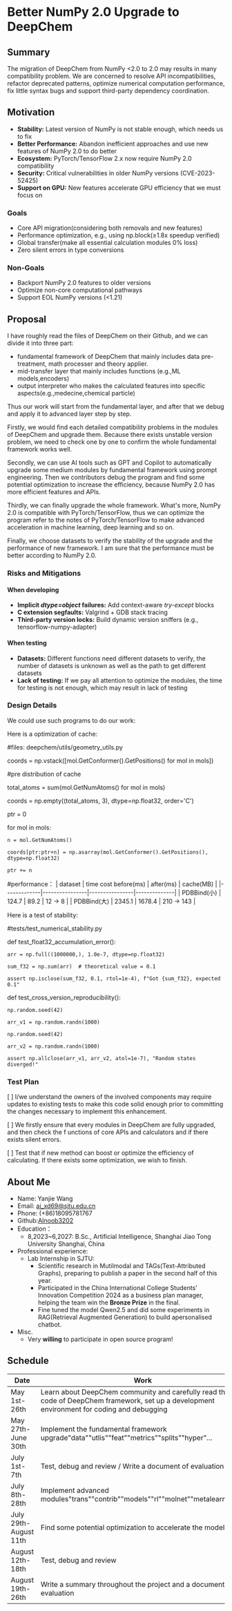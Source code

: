 # Better NumPy 2.0 Upgrade to DeepChem

## Summary
The migration of DeepChem from NumPy <2.0 to 2.0 may results in many compatibility problem.
We are concerned to resolve API incompatibilities, refactor deprecated patterns, optimize 
numerical computation performance, fix little syntax bugs and support third-party 
dependency coordination. 

## Motivation
- **Stability:** Latest version of NumPy is not stable enough, which needs us to fix
- **Better Performance:** Abandon inefficient approaches and use new features of NumPy 2.0 to do better 
- **Ecosystem:** PyTorch/TensorFlow 2.x now require NumPy 2.0 compatibility
- **Security:** Critical vulnerabilities in older NumPy versions (CVE-2023-52425)
- **Support on GPU:** New features accelerate GPU efficiency that we must focus on

### Goals
- Core API migration(considering both removals and new features)
- Performance optimization, e.g., using np.block(≥1.8x speedup verified)
- Global transfer(make all essential calculation modules 0% loss)
- Zero silent errors in type conversions

### Non-Goals
- Backport NumPy 2.0 features to older versions
- Optimize non-core computational pathways
- Support EOL NumPy versions (<1.21)

## Proposal
I have roughly read the files of DeepChem on their Github, and we can divide it into three part:
- fundamental framework of DeepChem that mainly includes data pre-treatment, math processer and theory applier.
- mid-transfer layer that mainly includes functions (e.g.,ML models,encoders)
- output interpreter who makes the calculated features into specific aspects(e.g.,medecine,chemical particle)

Thus our work will start from the fundamental layer, and after that we debug and apply it to advanced layer step by step.

Firstly, we would find each detailed compatibility problems in the modules of DeepChem and upgrade them. Because
there exists unstable version problem, we need to check one by one to confirm the whole fundamental framework works well.

Secondly, we can use AI tools such as GPT and Copilot to automatically upgrade some medium modules by fundamental framework using
prompt engineering. Then we contributors debug the program and find some potential optimization to increase the efficiency, because NumPy 2.0 has more
efficient features and APIs.

Thirdly, we can finally upgrade the whole framework. What's more, NumPy 2.0 is compatible with PyTorch/TensorFlow, thus we can optimize the program refer
to the notes of PyTorch/TensorFlow to make advanced acceleration in machine learning, deep learning and so on.

Finally, we choose datasets to verify the stability of the upgrade and the performance of new framework. I am sure that the performance must be better according
to NumPy 2.0.

### Risks and Mitigations
#### When developing
- **Implicit *dtype=object* failures:** Add context-aware *try-except* blocks
- **C extension segfaults:** Valgrind + GDB stack tracing
- **Third-party version locks:** Build dynamic version sniffers (e.g., tensorflow-numpy-adapter)
<!--
What are the risks of this proposal, and how do we mitigate? Think broadly.
For example, consider both security and how this will impact the larger
Kubeflow ecosystem.
How will security be reviewed, and by whom?
How will UX be reviewed, and by whom?
Consider including folks who also work outside the SIG or subproject.
-->
#### When testing
- **Datasets:** Different functions need different datasets to verify, the number of datasets is unknown as well as the path to get different datasets
- **Lack of testing:** If we pay all attention to optimize the modules, the time for testing is not enough, which may result in lack of testing

### Design Details
We could use such programs to do our work:

Here is a optimization of cache:

#files: deepchem/utils/geometry_utils.py

coords = np.vstack([mol.GetConformer().GetPositions() for mol in mols])

#pre distribution of cache

total_atoms = sum(mol.GetNumAtoms() for mol in mols)

coords = np.empty((total_atoms, 3), dtype=np.float32, order='C') 

ptr = 0

for mol in mols:

    n = mol.GetNumAtoms()
    
    coords[ptr:ptr+n] = np.asarray(mol.GetConformer().GetPositions(), dtype=np.float32)
    
    ptr += n

#performance：
| dataset      | time cost before(ms) | after(ms) | cache(MB) |
|-------------|----------------|----------------|--------------|
| PDBBind(小) | 124.7          | 89.2           | 12 → 8       |
| PDBBind(大) | 2345.1         | 1678.4         | 210 → 143    |

Here is a test of stability:

#tests/test_numerical_stability.py

def test_float32_accumulation_error():

    arr = np.full((1000000,), 1.0e-7, dtype=np.float32)
    
    sum_f32 = np.sum(arr)  # theoretical value = 0.1
    
    assert np.isclose(sum_f32, 0.1, rtol=1e-4), f"Got {sum_f32}, expected 0.1"

def test_cross_version_reproducibility():

    np.random.seed(42)
    
    arr_v1 = np.random.randn(1000)
    
    np.random.seed(42)
    
    arr_v2 = np.random.randn(1000)
    
    assert np.allclose(arr_v1, arr_v2, atol=1e-7), "Random states diverged!"
    
  

### Test Plan

[ ] I/we understand the owners of the involved components may require updates to
existing tests to make this code solid enough prior to committing the changes necessary
to implement this enhancement.

[ ] We firstly ensure that every modules in DeepChem are fully upgraded, and then check the f
unctions of core APIs and calculators and if there exists silent errors.

[ ] Test that if new method can boost or optimize the efficiency of calculating. If there exists
some optimization, we wish to finish.

## About Me
- Name: Yanjie Wang
- Email: [ai_xd69@sjtu.edu.cn](mailto:ai_xd69@sjtu.edu.cn)
- Phone: (+86)18095781767
- Github:[AInoob3202](https://github.com/AInoob3202)
- Education：
  - 8,2023~6,2027: B.Sc., Artificial Intelligence, Shanghai Jiao Tong University Shanghai, China
- Professional experience:
  - Lab Internship in SJTU:
    - Scientific research in Mutilmodal and TAGs(Text-Attributed Graphs), preparing to publish a paper in the second half of this year.
    - Participated in the China International College Students’ Innovation Competition 2024 as a business plan manager, helping the team win the **Bronze Prize** in the final.
    - Fine tuned the model Qwen2.5 and did some experiments in RAG(Retrieval Augmented Generation) to build apersonalised chatbot.
- Misc.
  - Very **willing** to participate in open source program!
## Schedule
| Date                                      |           Work                           |
|-------------------------------------------|------------------------------------------|
|May 1st- 26th |Learn about DeepChem community and carefully read the code of DeepChem framework, set up a development environment for coding and debugging|
|May 27th-June 30th|Implement the fundamental framework upgrade"data""utlis""feat""metrics""splits""hyper"...|
|July 1st-7th|Test, debug and review / Write a document of evaluation|
|July 8th-28th|Implement advanced modules"trans""contrib""models""rl""molnet""metalearning"...|
|July 29th-August 11th|Find some potential optimization to accelerate the models|
|August 12th-18th|Test, debug and review|
|August 19th-26th|Write a summary throughout the project and a document of evaluation|
